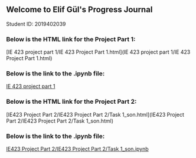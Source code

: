 ## Welcome to Elif Gül's Progress Journal
Student ID: 2019402039

### Below is the HTML link for the Project Part 1:

[IE 423 project part 1/IE 423 Project Part 1.html](IE 423 project part 1/IE 423 Project Part 1.html)

### Below is the link to the .ipynb file:

[IE 423 project part 1](https://github.com/BU-IE-423/fall-23-elifgul0/blob/7912480db38b2777ea648de68ac0318e06643af7/IE%20423%20project%20part%201/IE%20423%20Project%20Part1/Project_part1.ipynb)

### Below is the HTML link for the Project Part 2:

[IE423 Project Part 2/IE423 Project Part 2/Task 1_son.html](IE423 Project Part 2/IE423 Project Part 2/Task 1_son.html)

### Below is the link to the .ipynb file:
[IE423 Project Part 2/IE423 Project Part 2/Task 1_son.ipynb](https://github.com/BU-IE-423/fall-23-elifgul0/blob/a69ce9c0ca6f33413e99ccbdff6177f3e01496f8/IE423%20Project%20Part%202/IE423%20Project%20Part%202/Task%201_son.ipynb)
